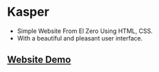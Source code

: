 # Kasper

- Simple Website From El Zero Using HTML, CSS.
- With a beautiful and pleasant user interface.

## [Website Demo](https://mahrous-gamal.github.io/Kasper/)
